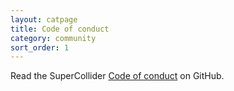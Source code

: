 ```yaml
---
layout: catpage
title: Code of conduct
category: community
sort_order: 1
---
```


Read the SuperCollider [Code of conduct](https://github.com/supercollider/supercollider/blob/develop/CODE_OF_CONDUCT.md) on GitHub.
